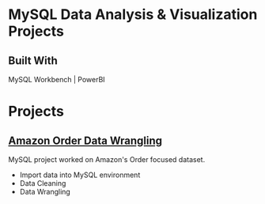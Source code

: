 # MySQL Data Analysis & Visualization Projects

## Built With
MySQL Workbench | PowerBI

# Projects

## [Amazon Order Data Wrangling](https://github.com/iamrgyan/MySQL-Data-Analysis-and-Visualization-Projects/tree/main/Amazon%20Data%20Wrangling)

MySQL project worked on Amazon's Order focused dataset.

* Import data into MySQL environment
* Data Cleaning
* Data Wrangling

